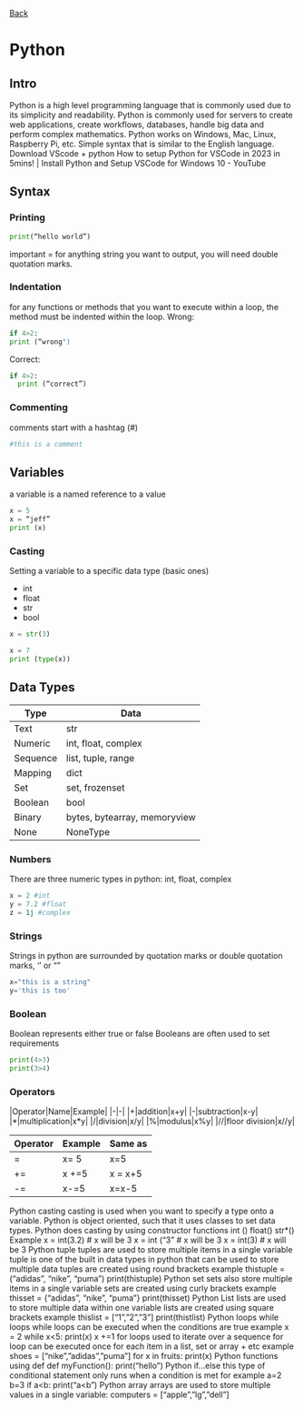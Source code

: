 [Back](./index.html)
# Python

## Intro 

Python is a high level programming language that is commonly used due to its simplicity and readability.
Python is commonly used for servers to create web applications, create workflows, databases, handle big data and perform complex mathematics.
Python works on Windows, Mac, Linux, Raspberry Pi, etc.
Simple syntax that is similar to the English language. 
Download VScode + python
How to setup Python for VSCode in 2023 in 5mins! | Install Python and Setup VSCode for Windows 10 - YouTube

## Syntax 
### Printing
```Python
print(“hello world”)
```
important = for anything string you want to output, you will need double quotation marks.
### Indentation 
for any functions or methods that you want to execute within a loop, the method must be indented within the loop.
Wrong:
```Python
if 4>2:
print (“wrong")
```
Correct:
```Python
if 4>2:
  print (“correct”)
```
### Commenting
comments start with a hashtag (#)
```Python
#this is a comment
```
## Variables 
a variable is a named reference to a value
```Python
x = 5
x = “jeff”
print (x)
```
### Casting
Setting a variable to a specific data type (basic ones)
- int
- float
- str 
- bool	
```Python
x = str(3)
```
  
```Python
x = 7
print (type(x))
```

## Data Types

|Type|Data|
|-|-|
|Text|str|
|Numeric|int, float, complex|
|Sequence|list, tuple, range|
|Mapping|dict|
|Set|set, frozenset|
|Boolean|bool|
|Binary|bytes, bytearray, memoryview|
|None|NoneType|



### Numbers 
There are three numeric types in python: int, float, complex 
```Python
x = 2 #int
y = 7.2 #float
z = 1j #complex
```

### Strings
Strings in python are surrounded by quotation marks or double quotation marks, ‘’ or “”
```Python
x="this is a string"
y='this is too'
```

### Boolean
Boolean represents either true or false
Booleans are often used to set requirements
```Python
print(4>3)
print(3>4)
```
### Operators

|Operator|Name|Example|
|-|-|
|+|addition|x+y|
|-|subtraction|x-y|
|\*|multiplication|x*y|
|/|division|x/y|
|%|modulus|x%y|
|//|floor division|x//y|


|Operator|Example|Same as|
|-|-|-|
|=|x= 5|x=5|
|+=|x +=5|x = x+5|
|-=|x-=5|x=x-5|


Python casting
casting is used when you want to specify a type onto a variable.
Python is object oriented, such that it uses classes to set data types. Python does casting by using constructor functions
int ()
float()
str*()
Example
x = int(3.2) # x will be 3
x = int (“3” # x will be 3
x = int(3) # x will be 3
Python tuple
tuples are used to store multiple items in a single variable
tuple is one of the built in data types in python that can be used to store multiple data
tuples are created using round brackets
example
thistuple = (“adidas”, “nike”, “puma”)
print(thistuple)
Python set
sets also store multiple items in a single variable
sets are created using curly brackets
example
thisset = {“adidas”, “nike”, “puma”}
print(thisset)
Python List
lists are used to store multiple data within one variable 
lists are created using square brackets
example
thislist = [“1”,”2”,”3”]
print(thistlist)
Python loops
while loops
while loops can be executed when the conditions are true
example
x = 2
while x<5:
print(x)
x +=1
for loops
used to iterate over a sequence 
for loop can be executed once for each item in a list, set or array + etc
example
shoes = [“nike”,”adidas”,”puma”]
for x in fruits:
print(x)
Python functions
using def
def myFunction():
print(“hello”)
Python if…else 
this type of conditional statement only runs when a condition is met
for example
a=2
b=3
if a<b:
print(“a<b”)
Python array
arrays are used to store multiple values in a single variable:
computers = [“apple”,”lg”,”dell”]
